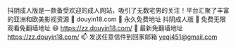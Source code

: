 抖阴成人版是一款备受欢迎的成人网站，吸引了无数宅男的关注！平台汇聚了丰富的亚洲和欧美影视资源 👋 douyin18.com
👀 永久免费地址 抖阴成人版
🌱 免费无限观看免翻墙地址
😄 https://zz.douyin18.com/
💞️ 最新免翻墙地址 https://zz.douyin18.com/
📫 发送任意信件到回家邮箱 yeqi451@gmail.com
